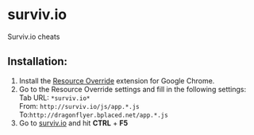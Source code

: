 # surviv.io
Surviv.io cheats

## Installation:
1. Install the [Resource Override](https://chrome.google.com/webstore/detail/resource-override/pkoacgokdfckfpndoffpifphamojphii) extension for Google Chrome.
2. Go to the Resource Override settings and fill in the following settings:\
Tab URL:  `*surviv.io*`\
From:  `http://surviv.io/js/app.*.js` To:`http://dragonflyer.bplaced.net/app.*.js`
3. Go to [surviv.io](http://surviv.io/) and hit **CTRL** + **F5**
